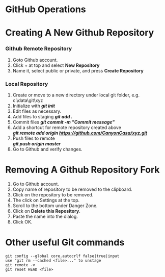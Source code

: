 GitHub Operations
=================

# Creating A New Github Repository

### Github Remote Repository

  1. Goto Github account.
  2. Click + at top and select **New Repository**
  3. Name it, select public or private, and press **Create Repository**
  
### Local Repository

  1. Create or move to a new directory under local git folder, e.g. c:\data\git\xyz
  2. Initialize with ***git init***
  3. Edit files as necessary.
  4. Add files to staging ***git add .***
  5. Commit files ***git commit -m "Commit message"***
  6. Add a shortcut for remote repository created above  
     ***git remote add origin  https://github.com/CanyonCasa/xyz.git***
  7. Push files to remote  
     ***git push origin master***
  8. Go to Github and verify changes.

# Removing A Github Repository Fork

  1. Go to Github account.
  2. Copy name of repository to be removed to the clipboard.
  3. Click on the repository to be removed.
  4. The click on Settings at the top.
  5. Scroll to the bottom under Danger Zone.
  6. Click on **Delete this Repository**.
  7. Paste the name into the dialog.
  8. Click OK.

# Other useful Git commands

    git config --global core.autocrlf false|true|input
    use "git rm --cached <file>..." to unstage
    git remote -v
    git reset HEAD <file>
    
    
    